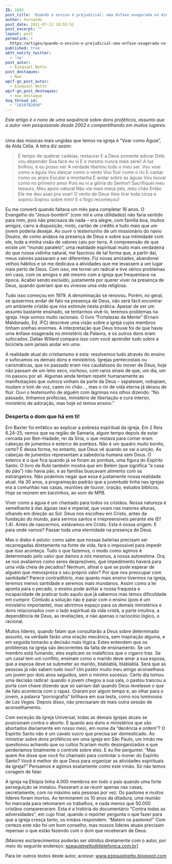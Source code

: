 ```yaml
---
ID: 1892
post_title: 'Quando o ensino é prejudicial: uma ênfase exagerada no ministério da Palavra acaba sufocando outros dons'
author: Fernando
post_date: 2011-07-12 18:55:52
post_excerpt: ""
layout: post
permalink: >
  https:/artigos/quando-o-ensino-e-prejudicial-uma-enfase-exagerada-no-ministerio-da-palavra-acaba-sufocando-outros-dons
published: true
aktt_notify_twitter:
  - 'no'
post_autor:
  - Ezequiel Netto
post_destaques:
  - Nao
wpcf-gn_post_autor:
  - Ezequiel Netto
wpcf-gn_post_destaques:
  - nao_destaque
dsq_thread_id:
  - "2810782050"
---
```

<em>Este artigo é o nono de uma sequência sobre dons proféticos, assunto que o autor vem pesquisando desde 2002 e compartilhando em muitos lugares.</em> <em> </em>

Uma das músicas mais ungidas que temos na igreja é “Voar como Águia”, da Alda Célia. A letra diz assim:
<blockquote>É tempo de quebrar cadeias, restaurar
E a Deus somente adorar
Dele vou depender
Sua face eu vi
E o mesmo nunca mais serei!
A luz brilhou, e eu posso ver
A verdade libertou todo o meu ser.
Vou voar como a águia
Vou dançar como o vento
Vou fluir como o rio
E cantar como os anjos
Escalar a montanha
E andar sobre as águas
Vou louvar como no primeiro amor
Pois eu vi a glória do Senhor!
Sacrifiquei meu tesouro,
Meu apoio natural
Não via mais meus pés, meu chão
Então Ele me deu asas pra voar!
O vento de Deus
Veio tirar toda cinza e soprou
Soprou sobre mim!
E o fogo recomeçou!</blockquote>
Eu me converti quando faltava um mês para completar 16 anos. O Evangelho do “Jesus-bombril” (com mil e uma utilidades) não faria sentido para mim, pois não precisava de nada – era alegre, com família boa, muitos amigos, carro à disposição, moto, cartão de crédito e tudo mais que um jovem poderia desejar. Ao ouvir o testemunho de um missionário do navio <em>Doulos</em>, de como andava na presença de Deus e sobre sua intimidade com ele, toda a minha visão de valores caiu por terra. A compreensão de que existe um “mundo paralelo”, uma realidade espiritual muito mais verdadeira do que nossa vidinha natural, me fascinou de tal forma que, a partir daí, meus valores passaram a ser diferentes. Fiz novas amizades, abandonei velhos hábitos e só me dedicava a atividades que me levassem a um lugar mais perto de Deus. Com isso, me tornei um radical e tive sérios problemas em casa, com os amigos e até mesmo com a igreja que frequentava na época. Acabei sendo excluído, justamente por querer viver na presença de Deus, quando queriam que eu vivesse uma vida religiosa.

Tudo isso começou em 1979. A denominação se renovou. Porém, no geral, se quisermos andar de fato na presença de Deus, não será fácil encontrar um ambiente cristão que nos estimule nesta prática. Apesar de ser um assunto bastante ensinado, se tentarmos vivê-lo, teremos problemas na igreja. Hoje somos muito racionais. O livro “Fortalezas da Mente” (Ernani Maldonado, Ed. IFC) descreve uma visão sobre a igreja cujos membros tinham orelhas enormes. A interpretação que Deus trouxe foi de que havia uma ênfase exagerada no ministério da Palavra, e os outros dons eram sufocados. Dallas Willard compara isso com você aprender tudo sobre a bicicleta sem jamais andar em uma.

A realidade atual do cristianismo é esta: resolvemos tudo através do ensino e sufocamos os demais dons e ministérios. Igrejas pentecostais ou carismáticas, que no passado eram rios caudalosos do mover de Deus, hoje não passam de um leito seco, rochoso, com raros sinais de que, um dia, um rio passou por ali. Algumas ainda tentam repetir humanamente as manifestações que outrora vinham da parte da Deus – sapateiam, rodopiam, mudam o tom de voz, caem no chão…, mas o rio de vida eterna já deixou de fluir. Ouvi o testemunho de alguém com lágrimas nos olhos dizendo: “No passado, tínhamos profecias, ministério de libertação e cura interior, ministério de adoração, mas hoje só temos ensino.”
<h3>Desperta o dom que há em ti!</h3>
Ern Baxter foi enfático ao explicar a pobreza espiritual da igreja. Em 2 Reis 6.24-25, vemos que na região de Samaria, algum tempo depois de estar cercada por Ben-Hadade, rei da Síria, o que restava para comer eram cabeças de jumentos e esterco de pombos. Não é um quadro muito bonito, certo? É dessa forma, no entanto, que Deus vê quando se vai a unção. As cabeças de jumentos representam a sabedoria humana sem Deus. O esterco é o que fica quando já se foram as pombas, uma figura do Espírito Santo. O livro de Rute também mostra que em Belém (que significa “a casa do pão”) não havia pão, e as famílias buscavam alimento com os estrangeiros. Não podemos negar que essa é justamente nossa realidade atual. Há 30 anos, a programação padrão que a juventude tinha nas igrejas era a comunhão nas casas, reuniões de louvor, oração, estudos bíblicos. Hoje se reúnem em barzinhos, ao som de MPB.

Viver como a águia é um chamado para todos os cristãos. Nossa natureza é semelhante à das águias real e imperial, que voam nas maiores alturas, olhando em direção ao Sol. Deus nos escolheu em Cristo, antes da fundação do mundo, para sermos santos e irrepreensíveis perante ele (Ef 1.4). Antes de nascermos, estávamos em Cristo. Esta é nossa origem. E para onde vamos? Passar toda uma eternidade na presença de Deus.

Mas o diabo é astuto: como sabe que nossas baterias precisam ser recarregadas diretamente na fonte de vida, fará o impossível para impedir que isso aconteça. Tudo o que fazemos, o modo como agimos é determinado pelo valor que damos a nós mesmos, a nossa autoestima. Ora, se nos avaliamos como seres desprezíveis, que impedimento haverá para uma vida cheia de pecados? Nenhum, afinal o que se pode esperar de alguém que menospreza o seu próprio valor? Por que nos preocupar com santidade? Parece contraditório, mas quanto mais ensino tivermos na igreja, teremos menos santidade e seremos mais mundanos. Assim como a lei aponta para o pecado, o ensino pode aviltar a nossa fraqueza e incapacidade de praticar tudo aquilo que já sabemos mas temos dificuldade em cumprir. Contudo a solução não é parar com o ensino (pois é um ministério importante), mas abrirmos espaço para os demais ministérios e dons relacionados com o lado espiritual da vida cristã, a parte intuitiva, a dependência de Deus, as revelações, e não apenas o raciocínio lógico, o racional.

Muitos líderes, quando falam que consultarão a Deus sobre determinado assunto, na verdade farão uma oração mecânica, sem inspiração alguma, e em seguida tomarão a decisão mais lógica. Estes entendem que os problemas na igreja são decorrentes da falta de ensinamento. Se um membro está fumando, eles explicam os malefícios que o cigarro traz. Se um casal tem um conflito, ensinam como o marido deve amar a sua esposa, que a esposa deve se submeter ao marido, blablablá, blablablá. Será que as pessoas já não sabem tudo isso? Um pastor muito meu amigo aconselhava um jovem por dois anos seguidos, sem o mínimo sucesso. Certo dia tomou uma decisão radical: quando o jovem chegou a sua sala, o pastou trancou a porta com chave dizendo que só sairiam dali quando Deus revelasse o que de fato acontecia com o rapaz. Oraram por algum tempo e, ao olhar para o jovem, a palavra “pornografia” brilhava em sua testa, como nos luminosos de <em>Las Vegas</em>. Depois disso, não precisaram de mais outra sessão de aconselhamento.

Com exceção da Igreja Universal, todas as demais igrejas atuais se posicionam contra o aborto. E quanto aos dons e ministérios que são abortados diariamente em nosso meio, em nome da “decência e ordem”? O Espírito Santo não é um cavalo xucro que precisa ser domesticado. Ao ministrar sobre dons proféticos em uma igreja em São Paulo, um irmão me questionou achando que os cultos ficariam muito desorganizados e que perderíamos totalmente o controle sobre eles. E eu lhe perguntei: “Mas quem lhe disse que você foi chamado para controlar o mover do Espírito Santo? Você é melhor do que Deus para organizar as atividades espirituais da igreja?” Pensamos e agimos exatamente como este irmão. Só não temos coragem de falar.

A igreja na Etiópia tinha 4.000 membros em todo o país quando uma forte perseguição se instalou. Passaram a se reunir apenas nas casas, secretamente, com no máximo seis pessoas por vez. Os pastores e muitos líderes foram mortos. Ao terminarem os 10 anos da ditadura, uma reunião foi marcada para retomarem os trabalhos, e nada menos que 50.000 cristãos compareceram. Esta é a história do documentário “Contra todas as adversidades”, em cujo final, quando o repórter pergunta o que fazer para que a igreja cresça tanto, os irmãos respondem: “Matem os pastores!” Com certeza este não foi um bom conselho, mas nossos líderes atuais precisam repensar o que estão fazendo com o dom que receberam de Deus.

[Maiores esclarecimentos poderão ser obtidos diretamente com o autor, por meio do seguinte endereço: ezequielnetto@itelefonica.com.br]

Para ler outros textos deste autor, acesse: www.ezequielnetto.blogspot.com